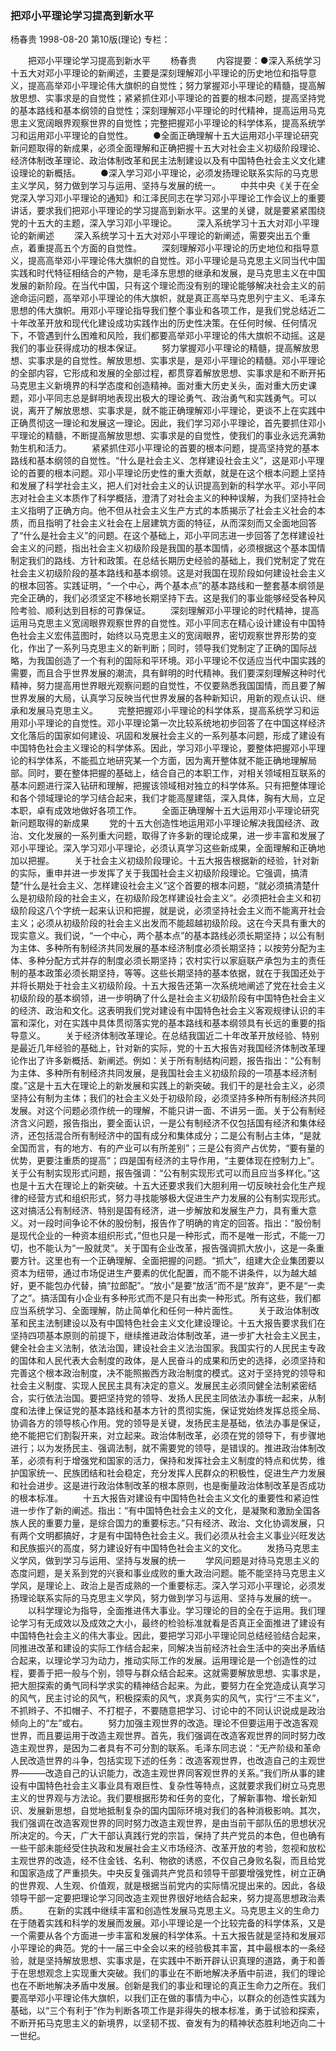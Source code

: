 ### 把邓小平理论学习提高到新水平
杨春贵
1998-08-20
第10版(理论)
专栏：

　　把邓小平理论学习提高到新水平
　　杨春贵
　　内容提要：●深入系统学习十五大对邓小平理论的新阐述，主要是深刻理解邓小平理论的历史地位和指导意义，提高高举邓小平理论伟大旗帜的自觉性；努力掌握邓小平理论的精髓，提高解放思想、实事求是的自觉性；紧紧抓住邓小平理论的首要的根本问题，提高坚持党的基本路线和基本纲领的自觉性；深刻理解邓小平理论的时代精神，提高运用马克思主义宽阔眼界观察世界的自觉性；完整把握邓小平理论的科学体系，提高系统学习和运用邓小平理论的自觉性。
　　●全面正确理解十五大运用邓小平理论研究新问题取得的新成果，必须全面理解和正确把握十五大对社会主义初级阶段理论、经济体制改革理论、政治体制改革和民主法制建设以及有中国特色社会主义文化建设理论的新概括。
　　●深入学习邓小平理论，必须发扬理论联系实际的马克思主义学风，努力做到学习与运用、坚持与发展的统一。
　　中共中央《关于在全党深入学习邓小平理论的通知》和江泽民同志在学习邓小平理论工作会议上的重要讲话，要求我们把邓小平理论的学习提高到新水平。这里的关键，就是要紧紧围绕党的十五大的主题，深入学习邓小平理论。
　　深入系统学习十五大对邓小平理论的新阐述
　　深入系统学习十五大对邓小平理论的新阐述，需要突出五个重点，着重提高五个方面的自觉性。
　　深刻理解邓小平理论的历史地位和指导意义，提高高举邓小平理论伟大旗帜的自觉性。邓小平理论是马克思主义同当代中国实践和时代特征相结合的产物，是毛泽东思想的继承和发展，是马克思主义在中国发展的新阶段。在当代中国，只有这个理论而没有别的理论能够解决社会主义的前途命运问题，高举邓小平理论的伟大旗帜，就是真正高举马克思列宁主义、毛泽东思想的伟大旗帜。用邓小平理论指导我们整个事业和各项工作，是我们党总结近二十年改革开放和现代化建设成功实践作出的历史性决策。在任何时候、任何情况下，不管遇到什么困难和风险，我们都要高举邓小平理论的伟大旗帜不动摇。这是我们的事业获得成功的根本保证。
　　努力掌握邓小平理论的精髓，提高解放思想、实事求是的自觉性。解放思想、实事求是，是邓小平理论的精髓。邓小平理论的全部内容，它形成和发展的全部过程，都贯穿着解放思想、实事求是和不断开拓马克思主义新境界的科学态度和创造精神。面对重大历史关头，面对重大历史课题，邓小平同志总是鲜明地表现出极大的理论勇气、政治勇气和实践勇气。可以说，离开了解放思想、实事求是，就不能正确理解邓小平理论，更谈不上在实践中正确贯彻这一理论和发展这一理论。因此，我们学习邓小平理论，首先要抓住邓小平理论的精髓，不断提高解放思想、实事求是的自觉性，使我们的事业永远充满勃勃生机和活力。
　　紧紧抓住邓小平理论的首要的根本问题，提高坚持党的基本路线和基本纲领的自觉性。“什么是社会主义、怎样建设社会主义”，这是邓小平理论的首要的根本问题。邓小平理论历史性的重大贡献，就是在这个根本问题上坚持和发展了科学社会主义，把人们对社会主义的认识提高到新的科学水平。邓小平同志对社会主义本质作了科学概括，澄清了对社会主义的种种误解，为我们坚持社会主义指明了正确方向。他不但从社会主义生产方式的本质揭示了社会主义社会的本质，而且指明了社会主义社会在上层建筑方面的特征，从而深刻而又全面地回答了“什么是社会主义”的问题。在这个基础上，邓小平同志进一步回答了怎样建设社会主义的问题，指出社会主义初级阶段是我国的基本国情，必须根据这个基本国情制定我们的路线、方针和政策。在总结长期历史经验的基础上，我们党制定了党在社会主义初级阶段的基本路线和基本纲领。这是对我国在现阶段如何建设社会主义的根本回答。实践证明，“一个中心，两个基本点”的基本路线和一整套基本纲领是完全正确的，我们必须坚定不移地长期坚持下去。这是我们的事业能够经受各种风险考验、顺利达到目标的可靠保证。
　　深刻理解邓小平理论的时代精神，提高运用马克思主义宽阔眼界观察世界的自觉性。邓小平同志在精心设计建设有中国特色社会主义宏伟蓝图时，始终以马克思主义的宽阔眼界，密切观察世界形势的变化，作出了一系列马克思主义的新判断；同时，领导我们党制定了正确的国际战略，为我国创造了一个有利的国际和平环境。邓小平理论不仅适应当代中国实践的需要，而且合乎世界发展的潮流，具有鲜明的时代精神。我们要深刻理解这种时代精神，努力提高用世界眼光观察问题的自觉性，不仅要熟悉我国国情，而且要了解世界发展的大局，认真学习反映当代世界发展的各种新知识，用新的观点认识、继承和发展马克思主义。
　　完整把握邓小平理论的科学体系，提高系统学习和运用邓小平理论的自觉性。邓小平理论第一次比较系统地初步回答了在中国这样经济文化落后的国家如何建设、巩固和发展社会主义的一系列基本问题，形成了建设有中国特色社会主义理论的科学体系。因此，学习邓小平理论，要整体把握邓小平理论的科学体系，不能孤立地研究某一个方面，因为离开整体就不能正确地理解局部。同时，要在整体把握的基础上，结合自己的本职工作，对相关领域相互联系的基本问题进行深入钻研和理解，把握该领域相对独立的科学体系。只有把整体理论和各个领域理论的学习结合起来，我们才能高屋建瓴，深入具体，胸有大局，立足本职，卓有成效地做好各项工作。
　　全面正确理解十五大运用邓小平理论研究新问题取得的新成果
　　党的十五大创造性地运用邓小平理论解决我国经济、政治、文化发展的一系列重大问题，取得了许多新的理论成果，进一步丰富和发展了邓小平理论。深入学习邓小平理论，必须认真学习这些新成果，全面理解和正确地加以把握。
　　关于社会主义初级阶段理论。十五大报告根据新的经验，针对新的实际，重申并进一步发挥了关于我国社会主义初级阶段理论。它强调，搞清楚“什么是社会主义、怎样建设社会主义”这个首要的根本问题，“就必须搞清楚什么是初级阶段的社会主义，在初级阶段怎样建设社会主义”。必须把社会主义和初级阶段这八个字统一起来认识和把握，就是说，必须坚持社会主义而不能离开社会主义；必须从初级阶段的社会主义出发而不能超越初级阶段。这在今天具有重大的现实意义。我们说，“一个中心，两个基本点”的基本路线必须长期坚持；以公有制为主体、多种所有制经济共同发展的基本经济制度必须长期坚持；以按劳分配为主体、多种分配方式并存的制度必须长期坚持；农村实行以家庭联产承包为主的责任制的基本政策必须长期坚持，等等。这些长期坚持的基本依据，就在于我国还处于并将长期处于社会主义初级阶段。十五大报告还第一次系统地阐述了党在社会主义初级阶段的基本纲领，进一步明确了什么是社会主义初级阶段有中国特色社会主义的经济、政治和文化。这表明我们党对建设有中国特色社会主义客观规律认识的丰富和深化，对在实践中具体贯彻落实党的基本路线和基本纲领具有长远的重要的指导意义。
　　关于经济体制改革理论。在总结我国近二十年改革开放经验、特别是最近几年经验的基础上，针对新的实际，党的十五大报告对我国经济体制改革理论作出了许多新概括、新阐述。例如：关于所有制结构问题，报告指出：“公有制为主体、多种所有制经济共同发展，是我国社会主义初级阶段的一项基本经济制度。”这是十五大在理论上的新发展和实践上的新突破。我们干的是社会主义，必须坚持公有制为主体；我们的社会主义处于初级阶段，必须坚持多种所有制经济共同发展。对这个问题必须作统一的理解，不能只讲一面、不讲另一面。关于公有制经济含义问题，报告指出，要全面认识，一是公有制经济不仅包括国有经济和集体经济，还包括混合所有制经济中的国有成分和集体成分；二是公有制占主体，“是就全国而言，有的地方、有的产业可以有所差别”；三是公有资产占优势，“要有量的优势，更要注重质的提高”；四是国有经济的主导作用，“主要体现在控制力上”。关于公有制实现形式问题，报告强调：“公有制实现形式可以而且应当多样化。”这也是十五大在理论上的新突破。十五大还要求我们大胆利用一切反映社会化生产规律的经营方式和组织形式，努力寻找能够极大促进生产力发展的公有制实现形式。这对搞活公有制经济、特别是国有经济，进一步解放和发展生产力，具有重大意义。对一段时间争论不休的股份制，报告作了明确的肯定的回答。指出：“股份制是现代企业的一种资本组织形式，”但也只是一种形式，而不是唯一形式，不能一刀切，也不能认为“一股就灵”。关于国有企业改革，报告强调抓大放小，这是一条重要方针。这里也有一个正确理解、全面把握的问题。“抓大”，组建大企业集团要以资本为纽带，通过市场促进生产要素的优化配置，而不能不讲条件，以为越大越好，更不能包办代替，搞“拉郎配”。“放小”是要“放活”而不是“放弃”，更不是“一卖了之”。搞活国有小企业有多种形式而不是只有出卖一种形式。所有这些，我们都应当系统学习、全面理解，防止简单化和任何一种片面性。
　　关于政治体制改革和民主法制建设以及有中国特色社会主义文化建设理论。十五大报告要求我们在坚持四项基本原则的前提下，继续推进政治体制改革，进一步扩大社会主义民主，健全社会主义法制，依法治国，建设社会主义法治国家。我国实行的人民民主专政的国体和人民代表大会制度的政体，是人民奋斗的成果和历史的选择，必须坚持和完善这个根本政治制度，决不能照搬西方政治制度的模式。这对于坚持党的领导和社会主义制度、实现人民民主具有决定的意义。发展民主必须同健全法制紧密结合，实行依法治国。要把坚持党的领导、发扬人民民主同依法办事统一起来，从制度和法律上保证党的基本路线和基本方针的贯彻实施，保证党始终发挥总揽全局、协调各方的领导核心作用。党的领导是关键，发扬民主是基础，依法办事是保证，绝不能把它们割裂开来，对立起来。政治体制改革，必须在党的领导下，有步骤地进行；以为发扬民主、强调法制，就不需要党的领导，是错误的。推进政治体制改革，必须有利于增强党和国家的活力，保持和发挥社会主义制度的特点和优势，维护国家统一、民族团结和社会稳定，充分发挥人民群众的积极性，促进生产力发展和社会进步。这是进行政治体制改革的根本原则，也是衡量政治体制改革是否成功的根本标准。
　　十五大报告对建设有中国特色社会主义文化的重要性和紧迫性进一步作了新的阐述。指出：“有中国特色社会主义的文化，是凝聚和激励全国各族人民的重要力量，是综合国力的重要标志。”只有经济、政治、文化协调发展，只有两个文明都搞好，才是有中国特色社会主义。我们必须从社会主义事业兴旺发达和民族振兴的高度，努力建设好有中国特色社会主义的文化。
　　发扬马克思主义学风，做到学习与运用、坚持与发展的统一
　　学风问题是对待马克思主义的态度问题，是关系到党的兴衰和事业成败的重大政治问题。能不能坚持马克思主义学风，是理论上、政治上是否成熟的一个重要标志。深入学习邓小平理论，必须发扬理论联系实际的马克思主义学风，努力做到学习与运用、坚持与发展的统一。
　　以科学理论为指导，全面推进伟大事业。学习理论的目的全在于运用。我们理论学习有无成效以及成效之大小，最终的检验标准就看是否真正全面推进了建设有中国特色社会主义的伟大事业。因此，要把学习邓小平理论同总结经验结合起来，同推进改革和建设的实际工作结合起来，同解决当前经济社会生活中的突出矛盾结合起来，以理论学习为动力，推动实际工作的发展。运用理论是一个创造性的过程，要善于把一般与个别，领导与群众结合起来。这就需要解放思想、实事求是，把大胆探索的勇气同科学求实的精神结合起来。为此，要努力在全党造成认真学习的风气，民主讨论的风气，积极探索的风气，求真务实的风气，实行“三不主义”，不抓辫子、不扣帽子、不打棍子，不要随意把学习、讨论中的不同认识说成是政治倾向上的“左”或右。
　　努力加强主观世界的改造。理论不但要运用于改造客观世界，而且要运用于改造主观世界。首先，我们强调在改造客观世界的同时努力改造主观世界，是因为二者具有不可分割的联系。毛泽东同志说：“无产阶级和革命人民改造世界的斗争，包括实现下述的任务：改造客观世界，也改造自己的主观世界———改造自己的认识能力，改造主观世界同客观世界的关系。”我们所从事的建设有中国特色社会主义事业具有艰巨性、复杂性等特点，这就要求我们树立马克思主义的世界观与方法论。我们要根据形势和任务的变化，了解新事物、增长新知识、发展新思想，自觉地抵制复杂的国内国际环境对我们的各种消极影响。其次，我们强调在改造客观世界的同时努力改造主观世界，是由当前干部队伍的思想状况所决定的。今天，广大干部认真践行党的宗旨，保持了共产党员的本色，但也确有一些干部未能经受住执政和发展社会主义市场经济、改革开放的考验，忽视和放松主观世界的改造，经不住金钱、名利、物欲的诱惑，不仅自己身败名裂，而且给党和国家造成了严重损失。中央反复强调共产党员和领导干部要增强党性，树立正确的世界观、人生观、价值观，就是根据当前党内的实际情况提出来的。因此，各级领导干部一定要把理论学习同改造主观世界很好地结合起来，努力提高思想政治素质。
　　在新的实践中继续丰富和创造性发展马克思主义。马克思主义的生命力在于随着实践和科学的发展而发展。邓小平理论是一个比较完备的科学体系，又是一个需要从各个方面进一步丰富和发展的科学体系。十五大报告就是坚持和发展邓小平理论的典范。党的十一届三中全会以来的经验极其丰富，其中最根本的一条经验，就是坚持解放思想、实事求是，在实践中不断开辟认识真理的道路，勇于和善于在思想观念上实现重大突破。我们的事业在不断地解决矛盾中前进，我们的理论也在不断地解决矛盾中发展。创新是我们的事业和理论的真正生命力之所在。我们要高举邓小平理论伟大旗帜，以我们正在做的事情为中心，以群众的创造性实践为基础，以“三个有利于”作为判断各项工作是非得失的根本标准，勇于试验和探索，不断开拓马克思主义的新境界，以坚韧不拔、奋发有为的精神状态胜利地迈向二十一世纪。
